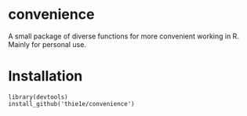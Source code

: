 # convenience
A small package of diverse functions for more convenient working in R.
Mainly for personal use.

# Installation
    library(devtools)
    install_github('thie1e/convenience')
